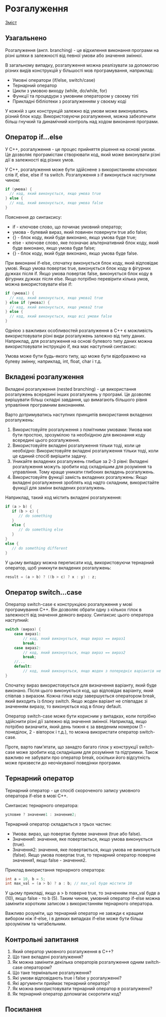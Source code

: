 # Розгалуження

[Зміст](../README.md)

## Узагальнено

Розгалуження (англ. branching) - це відхилення виконання програми на різні шляхи в залежності від певної умови або значення змінної.

В загальному випадку, розгалуження можна реалізувати за допомогою різних видів конструкцій у більшості мов програмування, наприклад:

- Умовні оператори (if/else, switch/case)
- Тернарний оператор
- Цикли з умовою виходу (while, do/while, for)
- Функції та процедури з умовним оператором у своєму тілі
- Прикладні бібліотеки з розгалуженням у своєму коді
  
У кожній з цих конструкцій залежно від умови може виконуватись різний блок коду. Використовуючи розгалуження, можна забезпечити більш гнучкий та динамічний контроль над ходом виконання програми.

## Оператор if...else

У C++, розгалуження - це процес прийняття рішення на основі умови. Це дозволяє програмістам створювати код, який може виконувати різні дії в залежності від різних умов.

У C++, розгалуження може бути здійснене з використанням ключових слів if, else, else if та switch. Розгалуження з if виконується наступним чином:

```cpp
if (умова) {
  // код, який виконується, якщо умова true
} else {
  // код, який виконується, якщо умова false
}
```
Пояснення до синтаксису:

- if - ключове слово, що починає умовний оператор;
- умова - булевий вираз, який повинен повернути true або false;
- {} - блок коду, який буде виконано, якщо умова буде true;
- else - ключове слово, яке позначає альтернативний блок коду, який буде виконано, якщо умова буде false;
- {} - блок коду, який буде виконано, якщо умова буде false.

При виконанні if-else, спочатку виконується блок коду, який відповідає умові. Якщо умова повертає true, виконується блок коду в фігурних дужках після if. Якщо умова повертає false, виконується блок коду в фігурних дужках після else.
Якщо потрібно перевірити кілька умов, можна використовувати else if:

```cpp
if (умова1) {
  // код, який виконується, якщо умова1 true
} else if (умова2) {
  // код, який виконується, якщо умова2 true
} else {
  // код, який виконується, якщо всі умови false
}
```

Однією з важливих особливостей розгалуження в C++ є можливість використовувати різні види розгалужень залежно від типу даних. Наприклад, для розгалуження на основі булевого типу даних можна використовувати інструкцію if, яка має наступний синтаксис:

Умова може бути будь-якого типу, що може бути відображено на булеву змінну, наприклад, int, float, char і т.д.

## Вкладені розгалуження

Вкладені розгалуження (nested branching) - це використання розгалужень всередині інших розгалужень у програмі. Це дозволяє вирішувати більш складні завдання, що вимагають більшого рівня управління програмним виконанням.

Варто дотримуватись наступних принципів використання вкладених розгалужень:

1. Використовуйте розгалуження з помітними умовами: Умова має бути простою, зрозумілою та необхідною для виконання коду всередині цього розгалуження.
2. Використовуйте вкладені розгалуження тільки тоді, коли це необхідно: Використовуйте вкладені розгалуження тільки тоді, коли це єдиний спосіб вирішити задачу.
3. Уникайте вкладених розгалужень глибше за 2-3 рівні: Вкладені розгалуження можуть зробити код складнішим для розуміння та управління. Тому краще уникати глибоких вкладень розгалужень.
4. Використовуйте функції замість вкладених розгалужень: Якщо вкладені розгалуження зроблять код надто складним, використайте функції для заміни вкладених розгалужень.

Наприклад, такий код містить вкладені розгалуження:

```cpp
if (a > b) {
   if (b > c) {
      // do something
   }
   else {
      // do something else
   }
}
else {
   // do something different
}
```
У цьому випадку можна переписати код, використовуючи тернарний оператор, щоб уникнути вкладених розгалужень:

```cpp
result = (a > b) ? ((b > c) ? x : y) : z;
```

## Оператор switch...case

Оператор switch-case є конструкцією розгалуження у мові програмування C++. Він дозволяє обрати одну з кількох гілок в залежності від значення деякого виразу. Синтаксис цього оператора наступний:

```cpp
switch (вираз) {
    case вираз1:
        // код, який виконується, якщо вираз == вираз1
        break;
    case вираз2:
        // код, який виконується, якщо вираз == вираз2
        break;
    //...
    default:
        // код, який виконується, якщо жоден з попередніх варіантів не співпав з виразом
}
```
Спочатку вираз використовується для визначення варіанту, який буде виконано. Після цього виконується код, що відповідає варіанту, який співпав з виразом. Кожна гілка коду завершується оператором break, який виходить із блоку switch. Якщо жоден варіант не співпадає зі значенням виразу, то виконується код в блоку default.

Оператор switch-case може бути корисним у випадках, коли потрібно здійснити різні дії залежно від значення змінної. Наприклад, якщо потрібно визначити, який день тижня є за введеним номером (1 - понеділок, 2 - вівторок і т.д.), то можна використати оператор switch-case.

Проте, варто пам'ятати, що занадто багато гілок у конструкції switch-case може зробити код складнішим для розуміння та підтримки. Також важливо не забувати про оператор break, оскільки його відсутність може призвести до неочікуваної поведінки програми.

## Тернарний оператор

Тернарний оператор - це спосіб скороченого запису умовного оператора if-else в мові C++.

Синтаксис тернарного оператора:

```cpp
условие ? значение1 : значение2;
```

Тернарний оператор складається з трьох частин:

- Умова: вираз, що повертає булеве значення (true або false).
- Значення1: значення, яке повертається, якщо умова виконується (true).
- Значення2: значення, яке повертається, якщо умова не виконується (false).
Якщо умова повертає true, то тернарний оператор поверне значення1, якщо false - значення2.

Приклад використання тернарного оператора:

```cpp
int a = 10, b = 5;
int max_val = (a > b) ? a : b; // max_val буде містити 10
```
У цьому прикладі, якщо a > b поверне true, то значенням max_val буде a (10), якщо false - то b (5). Таким чином, умовний оператор if-else можна замінити коротким записом з використанням тернарного оператора.

Важливо розуміти, що тернарний оператор не завжди є кращим вибором ніж if-else, і в деяких випадках if-else може бути більш зрозумілим та читабельним.

## Контрольні запитання

1. Який оператор умовного розгалуження в C++?
2. Що таке вкладені розгалуження?
3. Як можна замінити декілька операторів розгалуження одним switch-case оператором?
4. Що таке термінальне розгалуження?
5. Які умови відповідають true і false у розгалуженні?
6. Які аргументи приймає тернарний оператор?
7. Як можна використовувати тернарний оператор в розгалуженні?
8. Як тернарний оператор допомагає скоротити код?

## Посилання